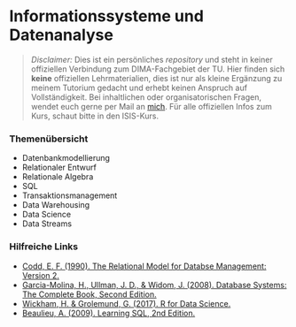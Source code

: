 # Informationssysteme und Datenanalyse

> *Disclaimer:* Dies ist ein persönliches *repository* und steht in keiner offiziellen Verbindung zum DIMA-Fachgebiet der TU. Hier finden sich **keine** offiziellen Lehrmaterialien, dies ist nur als kleine Ergänzung zu meinem Tutorium gedacht und erhebt keinen Anspruch auf Vollständigkeit. Bei inhaltlichen oder organisatorischen Fragen, wendet euch gerne per Mail an [mich](mailto:v.carl@campus.tu-berlin.de). Für alle offiziellen Infos zum Kurs, schaut bitte in den ISIS-Kurs.

### Themenübersicht

- Datenbankmodellierung
- Relationaler Entwurf
- Relationale Algebra
- SQL
- Transaktionsmanagement
- Data Warehousing
- Data Science
- Data Streams

### Hilfreiche Links

- [Codd, E. F. (1990). The Relational Model for Databse Management: Version 2.](https://dl.acm.org/doi/pdf/10.5555/77708)
- [Garcia-Molina, H., Ullman, J. D., & Widom, J. (2008). Database Systems: The Complete Book, Second Edition.](https://people.inf.elte.hu/miiqaai/elektroModulatorDva.pdf)
- [Wickham, H. & Grolemund, G. (2017). R for Data Science.](https://r4ds.had.co.nz)
- [Beaulieu, A. (2009). Learning SQL, 2nd Edition.](https://www.r-5.org/files/books/computers/languages/sql/mysql/Alan_Beaulieu-Learning_SQL-EN.pdf)

